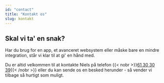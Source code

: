 ```yaml
---
id: "contact"
title: "Kontakt os"
slug: kontakt
---
```


Skal vi ta' en snak?
---
Har du brug for en app, et avanceret websystem eller måske bare en mindre integration, står vi klar til at gi' en hånd med. 

Du er altid velkommen til at kontakte Niels på telefon {{< nobr >}}[61 30 30 39](tel:+4561303039){{< /nobr >}} eller du kan sende os en besked herunder - så vender vi tilbage så hurtigt som muligt.